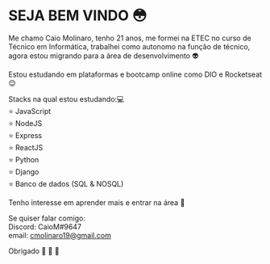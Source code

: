 # SEJA BEM VINDO :flushed:

Me chamo Caio Molinaro, tenho 21 anos, me formei na ETEC no curso de Técnico em Informática, trabalhei como autonomo na função de técnico, agora estou migrando para a área de desenvolvimento :alien:

Estou estudando em plataformas e bootcamp online como DIO e Rocketseat :relieved:

Stacks na qual estou estudando::computer:    
:star: JavaScript  
:star: NodeJS  
:star: Express  
:star: ReactJS  
:star: Python  
:star: Django  
:star: Banco de dados (SQL & NOSQL)  

Tenho interesse em aprender mais e entrar na área :boy:

Se quiser falar comigo:  
Discord: CaioM#9647  
email: cmolinaro19@gmail.com  

Obrigado :wave: :facepunch: :open_hands:

